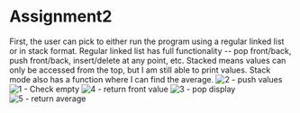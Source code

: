 # Assignment2
First, the user can pick to either run the program using a regular linked list or in stack format. 
Regular linked list has full functionality -- pop front/back, push front/back, insert/delete at any point, etc.
Stacked means values can only be accessed from the top, but I am still able to print values. Stack mode also has a function where I can find the average.
![2 - push values](https://github.com/gemtdr/Assignment2/assets/123492499/cee3a7ae-55f4-4c69-87ac-039a054fb2d5)
![1 - Check empty](https://github.com/gemtdr/Assignment2/assets/123492499/b3647f6c-8d37-4b0f-9ee4-973d535db0a8)
![4 - return front value](https://github.com/gemtdr/Assignment2/assets/123492499/45a2150c-7244-43ff-991d-b572ff185cf7)
![3 - pop   display](https://github.com/gemtdr/Assignment2/assets/123492499/0e26e8b0-99f8-4b23-9b2c-c53771319ced)
![5 - return average](https://github.com/gemtdr/Assignment2/assets/123492499/607a822a-162c-4a1d-8417-686cdd4a8801)
